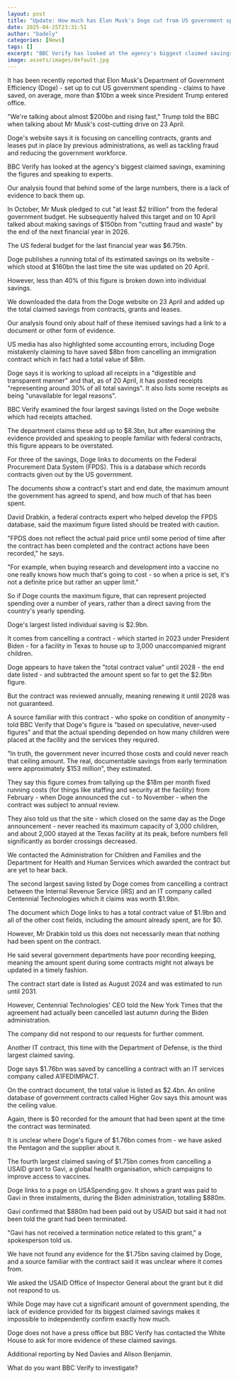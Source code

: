 ```yaml
---
layout: post
title: "Update: How much has Elon Musk's Doge cut from US government spending?"
date: 2025-04-25T23:31:51
author: "badely"
categories: [News]
tags: []
excerpt: "BBC Verify has looked at the agency's biggest claimed savings, examining the figures and speaking to experts."
image: assets/images/default.jpg
---
```


It has been recently reported that Elon Musk's Department of Government Efficiency (Doge) - set up to cut US government spending - claims to have saved, on average, more than $10bn a week since President Trump entered office.

"We're talking about almost $200bn and rising fast," Trump told the BBC when talking about Mr Musk's cost-cutting drive on 23 April.

Doge's website says it is focusing on cancelling contracts, grants and leases put in place by previous administrations, as well as tackling fraud and reducing the government workforce.

BBC Verify has looked at the agency's biggest claimed savings, examining the figures and speaking to experts.

Our analysis found that behind some of the large numbers, there is a lack of evidence to back them up.

In October, Mr Musk pledged to cut "at least $2 trillion" from the federal government budget. He subsequently halved this target and on 10 April talked about making savings of $150bn from "cutting fraud and waste" by the end of the next financial year in 2026. 

The US federal budget for the last financial year was $6.75tn.

Doge publishes a running total of its estimated savings on its website - which stood at $160bn the last time the site was updated on 20 April.

However, less than 40% of this figure is broken down into individual savings.

We downloaded the data from the Doge website on 23 April and added up the total claimed savings from contracts, grants and leases. 

Our analysis found only about half of these itemised savings had a link to a document or other form of evidence. 

US media has also highlighted some accounting errors, including Doge mistakenly claiming to have saved $8bn from cancelling an immigration contract which in fact had a total value of $8m.

Doge says it is working to upload all receipts in a "digestible and transparent manner" and that, as of 20 April, it has posted receipts "representing around 30% of all total savings". It also lists some receipts as being "unavailable for legal reasons".

BBC Verify examined the four largest savings listed on the Doge website which had receipts attached.

The department claims these add up to $8.3bn, but after examining the evidence provided and speaking to people familiar with federal contracts, this figure appears to be overstated.

For three of the savings, Doge links to documents on the Federal Procurement Data System (FPDS). This is a database which records contracts given out by the US government.

The documents show a contract's start and end date, the maximum amount the government has agreed to spend, and how much of that has been spent.

David Drabkin, a federal contracts expert who helped develop the FPDS database, said the maximum figure listed should be treated with caution. 

"FPDS does not reflect the actual paid price until some period of time after the contract has been completed and the contract actions have been recorded," he says.

"For example, when buying research and development into a vaccine no one really knows how much that's going to cost - so when a price is set, it's not a definite price but rather an upper limit."

So if Doge counts the maximum figure, that can represent projected spending over a number of years, rather than a direct saving from the country's yearly spending.

Doge's largest listed individual saving is $2.9bn. 

It comes from cancelling a contract - which started in 2023 under President Biden - for a facility in Texas to house up to 3,000 unaccompanied migrant children.

Doge appears to have taken the "total contract value" until 2028 - the end date listed - and subtracted the amount spent so far to get the $2.9bn figure. 

But the contract was reviewed annually, meaning renewing it until 2028 was not guaranteed.

A source familiar with this contract - who spoke on condition of anonymity - told BBC Verify that Doge's figure is "based on speculative, never-used figures" and that the actual spending depended on how many children were placed at the facility and the services they required.

"In truth, the government never incurred those costs and could never reach that ceiling amount. The real, documentable savings from early termination were approximately $153 million", they estimated.

They say this figure comes from tallying up the $18m per month fixed running costs (for things like staffing and security at the facility) from February - when Doge announced the cut - to November - when the contract was subject to annual review.

They also told us that the site - which closed on the same day as the Doge announcement  - never reached its maximum capacity of 3,000 children, and about 2,000 stayed at the Texas facility at its peak, before numbers fell significantly as border crossings decreased.

We contacted the Administration for Children and Families and the Department for Health and Human Services which awarded the contract but are yet to hear back.

The second largest saving listed by Doge comes from cancelling a contract between the Internal Revenue Service (IRS) and an IT company called Centennial Technologies which it claims was worth $1.9bn.

The document which Doge links to has a total contract value of $1.9bn and all of the other cost fields, including the amount already spent, are for $0.

However, Mr Drabkin told us this does not necessarily mean that nothing had been spent on the contract.

He said several government departments have poor recording keeping, meaning the amount spent during some contracts might not always be updated in a timely fashion.

The contract start date is listed as August 2024 and was estimated to run until 2031.

However, Centennial Technologies' CEO told the New York Times that the agreement had actually been cancelled last autumn during the Biden administration. 

The company did not respond to our requests for further comment.

Another IT contract, this time with the Department of Defense, is the third largest claimed saving.

Doge says $1.76bn was saved by cancelling a contract with an IT services company called A1FEDIMPACT. 

On the contract document, the total value is listed as $2.4bn. An online database of government contracts called Higher Gov says this amount was the ceiling value.

Again, there is $0 recorded for the amount that had been spent at the time the contract was terminated.

It is unclear where Doge's figure of $1.76bn comes from - we have asked the Pentagon and the supplier about it.

The fourth largest claimed saving of $1.75bn comes from cancelling a USAID grant to Gavi, a global health organisation, which campaigns to improve access to vaccines.

Doge links to a page on USASpending.gov. It shows a grant was paid to Gavi in three instalments, during the Biden administration, totalling $880m.

Gavi confirmed that $880m had been paid out by USAID but said it had not been told the grant had been terminated.

"Gavi has not received a termination notice related to this grant," a spokesperson told us.

We have not found any evidence for the $1.75bn saving claimed by Doge, and a source familiar with the contract said it was unclear where it comes from.

We asked the USAID Office of Inspector General about the grant but it did not respond to us.

While Doge may have cut a significant amount of government spending, the lack of evidence provided for its biggest claimed savings makes it impossible to independently confirm exactly how much.

Doge does not have a press office but BBC Verify has contacted the White House to ask for more evidence of these claimed savings. 

Additional reporting by Ned Davies and Alison Benjamin.

What do you want BBC Verify to investigate?

